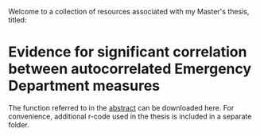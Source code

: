Welcome to a collection of resources associated with my Master's thesis, titled:
# Evidence for significant correlation between autocorrelated Emergency Department measures

The function referred to in the [abstract](abstract.pdf) can be downloaded here.
For convenience, additional r-code used in the thesis is included in a separate folder. 
